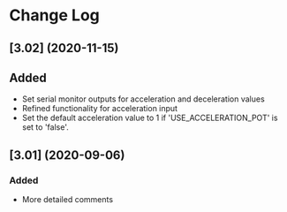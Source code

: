 # Change Log

## [3.02] (2020-11-15)

## Added
* Set serial monitor outputs for acceleration and deceleration values
* Refined functionality for acceleration input
* Set the default acceleration value to 1 if 'USE_ACCELERATION_POT' is set to 'false'.

## [3.01] (2020-09-06)

### Added
* More detailed comments
